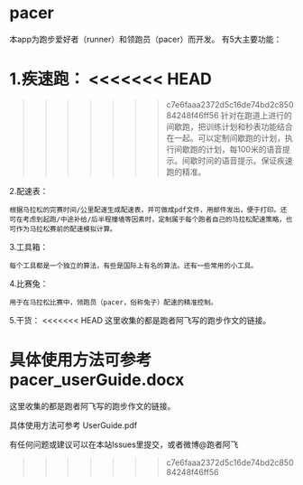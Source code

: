 # pacer
本app为跑步爱好者（runner）和领跑员（pacer）而开发。
有5大主要功能：

1.疾速跑：
<<<<<<< HEAD
=======

>>>>>>> c7e6faaa2372d5c16de74bd2c85084248f46ff56
    针对在跑道上进行的间歇跑，把训练计划和秒表功能结合在一起。可以定制间歇跑的计划，执行间歇跑的计划，每100米的语音提示。间歇时间的语音提示。保证疾速跑的精准。
    
2.配速表：

    根据马拉松的完赛时间/公里配速生成配速表，并可做成pdf文件，用邮件发出，便于打印。还可在考虑到起跑/中途补给/后半程撞墙等因素时，定制属于每个跑者自己的马拉松配速策略，也可作为马拉松赛前的配速模拟计算。

3.工具箱：

    每个工具都是一个独立的算法，有些是国际上有名的算法。还有一些常用的小工具。

4.比赛兔：

    用于在马拉松比赛中，领跑员（pacer，俗称兔子）配速的精准控制。

5.干货：
<<<<<<< HEAD
   这里收集的都是跑者阿飞写的跑步作文的链接。

具体使用方法可参考pacer_userGuide.docx
=======

   这里收集的都是跑者阿飞写的跑步作文的链接。


具体使用方法可参考 UserGuide.pdf


有任何问题或建议可以在本站Issues里提交，或者微博@跑者阿飞
>>>>>>> c7e6faaa2372d5c16de74bd2c85084248f46ff56
